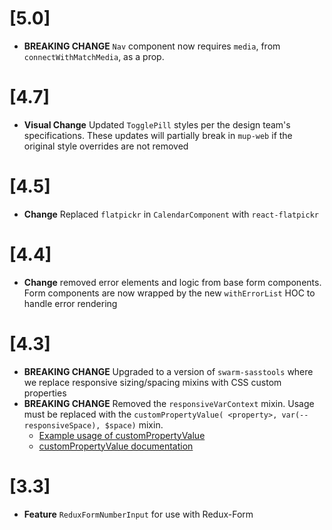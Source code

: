 # [5.0]

- **BREAKING CHANGE** `Nav` component now requires `media`, from `connectWithMatchMedia`, as a prop.

# [4.7]

- **Visual Change** Updated `TogglePill` styles per the design team's specifications.
  These updates will partially break in `mup-web` if the original style
  overrides are not removed

# [4.5]

- **Change** Replaced `flatpickr` in `CalendarComponent` with `react-flatpickr`

# [4.4]

- **Change** removed error elements and logic from base form components.
  Form components are now wrapped by the new `withErrorList` HOC to handle
  error rendering

# [4.3]

- **BREAKING CHANGE** Upgraded to a version of `swarm-sasstools` where we replace
  responsive sizing/spacing mixins with CSS custom properties
- **BREAKING CHANGE** Removed the `responsiveVarContext` mixin. Usage must be replaced 
  with the `customPropertyValue( <property>, var(--responsiveSpace), $space)` mixin.
	- [Example usage of customPropertyValue](https://github.com/meetup/meetup-web-components/blob/master/assets/scss/components/_inlineblockList.scss#L49)
	- [customPropertyValue documentation](https://meetup.github.io/swarm-sasstools/sassdoc/index.html#mixin-customPropertyValue)

# [3.3]

- **Feature** `ReduxFormNumberInput` for use with Redux-Form
